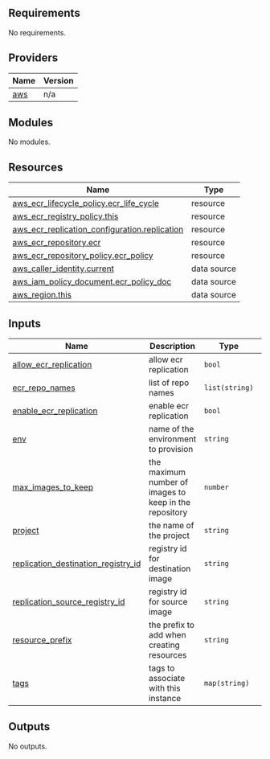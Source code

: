 <!-- BEGIN_TF_DOCS -->
## Requirements

No requirements.

## Providers

| Name | Version |
|------|---------|
| <a name="provider_aws"></a> [aws](#provider\_aws) | n/a |

## Modules

No modules.

## Resources

| Name | Type |
|------|------|
| [aws_ecr_lifecycle_policy.ecr_life_cycle](https://registry.terraform.io/providers/hashicorp/aws/latest/docs/resources/ecr_lifecycle_policy) | resource |
| [aws_ecr_registry_policy.this](https://registry.terraform.io/providers/hashicorp/aws/latest/docs/resources/ecr_registry_policy) | resource |
| [aws_ecr_replication_configuration.replication](https://registry.terraform.io/providers/hashicorp/aws/latest/docs/resources/ecr_replication_configuration) | resource |
| [aws_ecr_repository.ecr](https://registry.terraform.io/providers/hashicorp/aws/latest/docs/resources/ecr_repository) | resource |
| [aws_ecr_repository_policy.ecr_policy](https://registry.terraform.io/providers/hashicorp/aws/latest/docs/resources/ecr_repository_policy) | resource |
| [aws_caller_identity.current](https://registry.terraform.io/providers/hashicorp/aws/latest/docs/data-sources/caller_identity) | data source |
| [aws_iam_policy_document.ecr_policy_doc](https://registry.terraform.io/providers/hashicorp/aws/latest/docs/data-sources/iam_policy_document) | data source |
| [aws_region.this](https://registry.terraform.io/providers/hashicorp/aws/latest/docs/data-sources/region) | data source |

## Inputs

| Name | Description | Type | Default | Required |
|------|-------------|------|---------|:--------:|
| <a name="input_allow_ecr_replication"></a> [allow\_ecr\_replication](#input\_allow\_ecr\_replication) | allow ecr replication | `bool` | `false` | no |
| <a name="input_ecr_repo_names"></a> [ecr\_repo\_names](#input\_ecr\_repo\_names) | list of repo names | `list(string)` | n/a | yes |
| <a name="input_enable_ecr_replication"></a> [enable\_ecr\_replication](#input\_enable\_ecr\_replication) | enable ecr replication | `bool` | `false` | no |
| <a name="input_env"></a> [env](#input\_env) | name of the environment to provision | `string` | n/a | yes |
| <a name="input_max_images_to_keep"></a> [max\_images\_to\_keep](#input\_max\_images\_to\_keep) | the maximum number of images to keep in the repository | `number` | `20` | no |
| <a name="input_project"></a> [project](#input\_project) | the name of the project | `string` | n/a | yes |
| <a name="input_replication_destination_registry_id"></a> [replication\_destination\_registry\_id](#input\_replication\_destination\_registry\_id) | registry id for destination image | `string` | `""` | no |
| <a name="input_replication_source_registry_id"></a> [replication\_source\_registry\_id](#input\_replication\_source\_registry\_id) | registry id for source image | `string` | `""` | no |
| <a name="input_resource_prefix"></a> [resource\_prefix](#input\_resource\_prefix) | the prefix to add when creating resources | `string` | n/a | yes |
| <a name="input_tags"></a> [tags](#input\_tags) | tags to associate with this instance | `map(string)` | n/a | yes |

## Outputs

No outputs.
<!-- END_TF_DOCS -->